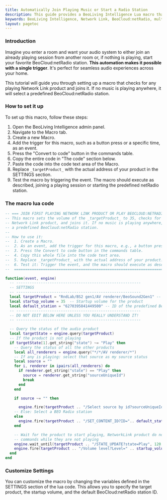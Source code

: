 ```yaml
---
title: Automatically Join Playing Music or Start a Radio Station
description: This guide provides a BeoLiving Intelligence Lua macro that seamlessly enhances your multiroom audio experience. Learn how to automatically join a playing Network Link product with a single trigger, or, if no music is playing, start your favorite BeoCloud:netRadio station, creating a unified and intuitive audio system across your home.
keywords: BeoLiving Intelligence, Network Link, BeoCloud:netRadio, multiroom audio, automation, Lua macro, seamless audio, trigger events, music control, smart home
layout: pagetoc
---
```


### Introduction

Imagine you enter a room and want your audio system to either join an already playing session from another room or, if nothing is playing, start your favorite BeoCloud:netRadio station. **This automation makes it possible with a single trigger**. It's perfect for seamless audio experiences across your home.

This tutorial will guide you through setting up a macro that checks for any playing Network Link product and joins it. If no music is playing anywhere, it will select a predefined BeoCloud:netRadio station.

### How to set it up

To set up this macro, follow these steps:

1. Open the BeoLiving Intelligence admin panel.
2. Navigate to the Macro tab.
3. Create a new Macro.
4. Add the trigger for this macro, such as a button press or a specific time, as an event.
5. Press the "Convert to code" button in the commands table.
6. Copy the entire code in "The code" section below.
7. Paste the code into the code text area of the Macro.
8. Replace `_targetProduct_` with the actual address of your product in the SETTINGS section.
9. Test the macro by triggering the event. The macro should execute as described, joining a playing session or starting the predefined netRadio station.

### The macro lua code
```lua
-- === JOIN FIRST PLAYING NETWORK LINK PRODUCT OR PLAY BEOCLOUD:NETRADIO ===
-- This macro sets the volume of the _targetProduct_ to 35, checks for any playing
-- Network Link product, and joins it. If no music is playing anywhere, it selects
-- a predefined BeoCloud:netRadio station.
--
-- How to use it:
--  1. Create a Macro.
--  2. As an event, add the trigger for this macro, e.g., a button press or a specific time.
--  3. Press the Convert to code button in the commands table.
--  4. Copy this whole file into the code text area.
--  5. Replace _targetProduct_ with the actual address of your product.
--  6. Test it: Trigger the event, and the macro should execute as described.
--  ============================================================================

function(event, engine)
  -- --------------------------------------------------------
  -- SETTINGS
  -- --------------------------------------------------------
  local targetProduct = "RndLab/BS2 gen1/AV renderer/BeoSound2Gen1" -- The product to control
  local startup_volume = 35  -- Startup volume for the product
  local default_station = "6270395841449500" -- ID of the predefined BeoCloud:netRadio station
  -- --------------------------------------------------------
  -- DO NOT EDIT BELOW HERE UNLESS YOU REALLY UNDERSTAND IT!
  -- --------------------------------------------------------

  -- Query the status of the audio product
  local targetState = engine.query(targetProduct)
  -- If the product is not playing
  if targetState[1].get_string("state") ~= "Play" then
    -- Query the status of all the other products
    local all_renderers = engine.query("*/*/AV renderer/*")
    -- If any is playing: select that source as my source status
    local source = ""
    for i, renderer in ipairs(all_renderers) do
      if renderer.get_string("state") == "Play" then
        source = renderer.get_string("sourceUniqueId")
        break
      end
    end

    if source ~= "" then

      engine.fire(targetProduct .. "/Select source by id?sourceUniqueId=" .. source)
    -- Else: Select a BEO Radio station
    else
      engine.fire(targetProduct .. "/SET_CONTENT_ID?ID=".. default_station .. "&PROVIDER_TYPE=beoCloud:netRadio")
    end

    -- Wait for the product to start playing, NetworkLink product do not accept volume
    -- commands while they are not playing
    engine.wait_until(targetProduct .. "/STATE_UPDATE?state=Play", 120, 0)
    engine.fire(targetProduct .. "/Volume level?Level=" .. startup_volume)
  end
end
```

### Customize Settings

You can customize the macro by changing the variables defined in the SETTINGS section of the lua code. This allows you to specify the target product, the startup volume, and the default BeoCloud:netRadio station ID.


